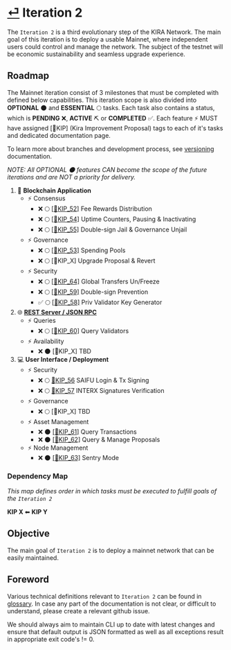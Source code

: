 
# [⏎](../README.md) Iteration 2

The `Iteration 2` is a third evolutionary step of the KIRA Network. The main goal of this iteration is to deploy a usable Mainnet, where independent users could control and manage the network. The subject of the testnet will be economic sustainability and seamless upgrade experience. 

## Roadmap

The Mainnet iteration consist of 3 milestones that must be completed with defined below capabilities. This iteration scope is also divided into **OPTIONAL** :new_moon: and **ESSENTIAL** :full_moon: tasks. Each task also contains a status, which is **PENDING** :x:, **ACTIVE** :pick: or **COMPLETED** :white_check_mark:. Each feature :zap: MUST have assigned [:bookmark:KIP] (Kira Improvement Proposal) tags to each of it's tasks and dedicated documentation page.

To learn more about branches and development process, see [versioning](../versioning.md) documentation.

_NOTE: All OPTIONAL :new_moon: features CAN become the scope of the future iterations and are NOT a priority for delivery._

1. :link: **Blockchain Application**
   * :zap: Consensus
     * :x: :full_moon: [[:bookmark:KIP_52]](kip_52.md) Fee Rewards Distribution
     *  :x: :full_moon: [[:bookmark:KIP_54]](kip_54.md) Uptime Counters, Pausing & Inactivating
     *  :x: :full_moon: [[:bookmark:KIP_55]](kip_55.md) Double-sign Jail & Governance Unjail
   * :zap: Governance
     * :x: :full_moon: [[:bookmark:KIP_53]](kip_53.md) Spending Pools
     * :x: :full_moon: [:bookmark:KIP_X] Upgrade Proposal & Revert
   * :zap: Security
     * :x: :full_moon: [[:bookmark:KIP_64]](kip_64.md) Global Transfers Un/Freeze
     * :x: :full_moon: [[:bookmark:KIP_59]](kip_59.md) Double-sign Prevention
     * :white_check_mark: :full_moon: [[:bookmark:KIP_58]](kip_58.md) Priv Validator Key Generator
2. :globe_with_meridians: **[REST Server / JSON RPC](../rpc/README.md)**
   * :zap: Queries 
      * :x: :full_moon: [[:bookmark:KIP_60]](kip_60.md) Query Validators
   * :zap: Availability
      * :x: :new_moon: [:bookmark:KIP_X] TBD
3. :computer: **User Interface / Deployment**  
   * :zap: Security
      * :x: :full_moon: [:bookmark:KIP_56](kip_56.md) SAIFU Login & Tx Signing
      * :x: :full_moon: [:bookmark:KIP_57](kip_57.md) INTERX Signatures Verification
   * :zap: Governance
      * :x: :full_moon: [:bookmark:KIP_X] TBD
   * :zap: Asset Management
      * :x: :new_moon: [[:bookmark:KIP_61]](kip_61.md) Query Transactions
      * :x: :new_moon: [[:bookmark:KIP_62]](kip_62.md) Query & Manage Proposals 
   * :zap: Node Management
      * :x: :new_moon: [[:bookmark:KIP_63]](kip_63.md) Sentry Mode

### Dependency Map

_This map defines order in which tasks must be executed to fulfill goals of the `Iteration 2`_

**KIP X** ⬅ **KIP Y** 

## Objective

The main goal of `Iteration 2` is to deploy a mainnet network that can be easily maintained.

## Foreword

Various technical definitions relevant to `Iteration 2` can be found in [glossary](../glossary.md). In case any part of the documentation is not clear, or difficult to understand, please create a relevant github issue.

We should always aim to maintain CLI up to date with latest changes and ensure that default output is JSON formatted as well as all exceptions result in appropriate exit code's != 0.

